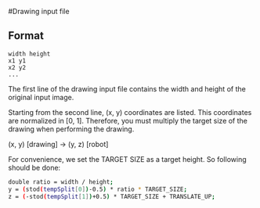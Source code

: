 #Drawing input file

## Format
```shell
width height
x1 y1
x2 y2
... 
```
The first line of the drawing input file contains the width and height of the original input image. 

Starting from the second line, (x, y) coordinates are listed. This coordinates are normalized in [0, 1]. Therefore, you must multiply the target size of the drawing when performing the drawing. 

(x, y) [drawing] -> (y, z) [robot] 

For convenience, we set the TARGET SIZE as a target height. So following should be done:

```sh
double ratio = width / height;
y = (stod(tempSplit[0])-0.5) * ratio * TARGET_SIZE;
z = (-stod(tempSplit[1])+0.5) * TARGET_SIZE + TRANSLATE_UP;
```


